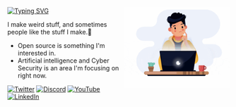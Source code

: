 <a href="https://jiwanjot.com/"><img width="240" align="right" src="https://github.com/JiwanjotSoni/JiwanjotSoni/blob/main/Image.gif"></a>

[![Typing SVG](https://readme-typing-svg.herokuapp.com?color=%2336BCF7&lines=Hi+there%2C+I'm+Jiwanjot+Soni;Hi+there%2C+I'm+a+software+engineer;Hi+there%2C+I'm+a+content+creator)](https://jiwanjot.com/)

I make weird stuff, and sometimes people like the stuff I make.🐘


- Open source is something I'm interested in.
- Artificial intelligence and Cyber Security is an area I'm focusing on right now.

[![Twitter](https://img.shields.io/badge/Twitter-%23229FEC.svg?&style=for-the-badge&logo=twitter&logoColor=white)](https://twitter.com/jiwanjot_soni)
[![Discord](https://img.shields.io/badge/Discord-%237289DA.svg?&style=for-the-badge&logo=discord&logoColor=white)](https://discord.gg/RPs5kWSPsJ)
[![YouTube](https://img.shields.io/badge/YouTube-%23FF0000.svg?&style=for-the-badge&logo=youtube&logoColor=white)](#)
[![LinkedIn](https://img.shields.io/badge/LinkedIn-%230077B5.svg?&style=for-the-badge&logo=linkedin&logoColor=white)](https://www.linkedin.com/in/jiwanjot-soni)
